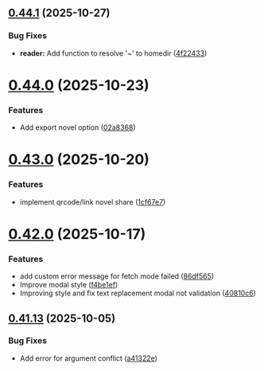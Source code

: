 ## [0.44.1](https://github.com/lucasfernandodev/dragoid/compare/v0.44.0...v0.44.1) (2025-10-27)

### Bug Fixes

- **reader:** Add function to resolve '~' to homedir ([4f22433](https://github.com/lucasfernandodev/dragoid/commit/4f22433f96bb40aeff6a18e1e5b2f0719298c7c0))

# [0.44.0](https://github.com/lucasfernandodev/dragoid/compare/v0.43.0...v0.44.0) (2025-10-23)

### Features

- Add export novel option ([02a8368](https://github.com/lucasfernandodev/dragoid/commit/02a8368fd37f4dadda5613acf4ca2a141da3cffb))

# [0.43.0](https://github.com/lucasfernandodev/dragoid/compare/v0.42.0...v0.43.0) (2025-10-20)

### Features

- implement qrcode/link novel share ([1cf67e7](https://github.com/lucasfernandodev/dragoid/commit/1cf67e78dd708f9cede61bb8340f5df484509626))

# [0.42.0](https://github.com/lucasfernandodev/dragoid/compare/v0.41.13...v0.42.0) (2025-10-17)

### Features

- add custom error message for fetch mode failed ([86df565](https://github.com/lucasfernandodev/dragoid/commit/86df56525f3b18f9aac3f1b65d3fc5247901373f))
- Improve modal style ([f4be1ef](https://github.com/lucasfernandodev/dragoid/commit/f4be1ef484943f289531f56009c0ab56842a97a0))
- Improving style and fix text replacement modal not validation ([40810c6](https://github.com/lucasfernandodev/dragoid/commit/40810c670185092ad5b6caa30e702d901ddb5c8f))

## [0.41.13](https://github.com/lucasfernandodev/dragoid/compare/v0.41.12...v0.41.13) (2025-10-05)

### Bug Fixes

- Add error for argument conflict ([a41322e](https://github.com/lucasfernandodev/dragoid/commit/a41322e6bd73ad5135d043f0775cbaed5faf9199))
